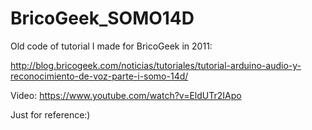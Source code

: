 # BricoGeek_SOMO14D

Old code of tutorial I made for BricoGeek in 2011:

http://blog.bricogeek.com/noticias/tutoriales/tutorial-arduino-audio-y-reconocimiento-de-voz-parte-i-somo-14d/

Video: https://www.youtube.com/watch?v=EldUTr2IApo

Just for reference:)
